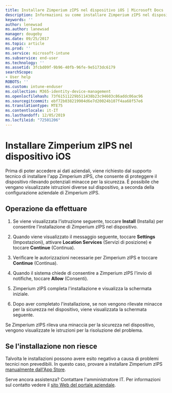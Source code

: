 ```yaml
---
title: Installare Zimperium zIPS nel dispositivo iOS | Microsoft Docs
description: Informazioni su come installare Zimperium zIPS nel dispositivo iOS.
keywords: ''
author: lenewsad
ms.author: lanewsad
manager: dougeby
ms.date: 09/25/2017
ms.topic: article
ms.prod: ''
ms.service: microsoft-intune
ms.subservice: end-user
ms.technology: ''
ms.assetid: 3fcbd09f-9b96-40fb-96fe-9e5173dc6179
searchScope:
- User help
ROBOTS: ''
ms.custom: intune-enduser
ms.collection: M365-identity-device-management
ms.openlocfilehash: 73f61511229b511438b23c94603c86addc06ac96
ms.sourcegitcommit: ebf72b038219904d6e7d20024b107f4aa68f57e6
ms.translationtype: MTE75
ms.contentlocale: it-IT
ms.lasthandoff: 12/05/2019
ms.locfileid: "72501206"
---
```

# <a name="install-zimperium-zips-on-your-ios-device"></a>Installare Zimperium zIPS nel dispositivo iOS

Prima di poter accedere ai dati aziendali, viene richiesto dal supporto tecnico di installare l'app Zimperium zIPS, che consente di proteggere il dispositivo rilevando potenziali minacce per la sicurezza. È possibile che vengano visualizzate istruzioni diverse sul dispositivo, a seconda della configurazione aziendale di Zimperium zIPS.

## <a name="what-you-need-to-do"></a>Operazione da effettuare 

1. Se viene visualizzata l'istruzione seguente, toccare **Install** (Installa) per consentire l'installazione di Zimperium zIPS nel dispositivo.

2. Quando viene visualizzato il messaggio seguente, toccare **Settings** (Impostazioni), attivare **Location Services** (Servizi di posizione) e toccare **Continue** (Continua).

3. Verificare le autorizzazioni necessarie per Zimperium zIPS e toccare **Continue** (Continua).

4. Quando il sistema chiede di consentire a Zimperium zIPS l'invio di notifiche, toccare **Allow** (Consenti).

5. Zimperium zIPS completa l'installazione e visualizza la schermata iniziale.

6. Dopo aver completato l'installazione, se non vengono rilevate minacce per la sicurezza nel dispositivo, viene visualizzata la schermata seguente.

Se Zimperium zIPS rileva una minaccia per la sicurezza nel dispositivo, vengono visualizzate le istruzioni per la risoluzione del problema.

## <a name="if-the-installation-doesnt-work"></a>Se l'installazione non riesce

Talvolta le installazioni possono avere esito negativo a causa di problemi tecnici non prevedibili. In questo caso, provare a installare Zimperium zIPS [manualmente dall'App Store](https://itunes.apple.com/app/zimperium-zips/id1030924459).

Serve ancora assistenza? Contattare l'amministratore IT. Per informazioni sul contatto vedere il [sito Web del portale aziendale](https://go.microsoft.com/fwlink/?linkid=2010980).
